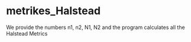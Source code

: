 # metrikes_Halstead
We provide the numbers n1, n2, N1, N2 and the program calculates all the Halstead Metrics
